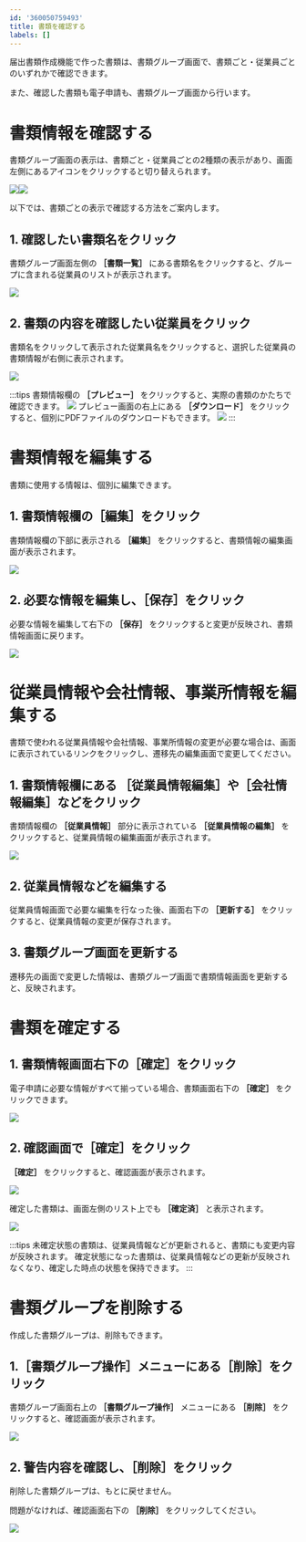 ```yaml
---
id: '360050759493'
title: 書類を確認する
labels: []
---
```

届出書類作成機能で作った書類は、書類グループ画面で、書類ごと・従業員ごとのいずれかで確認できます。

また、確認した書類も電子申請も、書類グループ画面から行います。

# 書類情報を確認する

書類グループ画面の表示は、書類ごと・従業員ごとの2種類の表示があり、画面左側にあるアイコンをクリックすると切り替えられます。

![](./__________2021-04-21_16_18_33.png)![](./__________2021-04-21_16_22_37.png)

以下では、書類ごとの表示で確認する方法をご案内します。

## 1\. 確認したい書類名をクリック

書類グループ画面左側の  **［書類一覧］**  にある書類名をクリックすると、グループに含まれる従業員のリストが表示されます。

![](./__________2021-04-21_16_51_45-2.png)

## 2\. 書類の内容を確認したい従業員をクリック

書類名をクリックして表示された従業員名をクリックすると、選択した従業員の書類情報が右側に表示されます。

![](./00___________2021-04-21_16_54_07.png)

:::tips
書類情報欄の **［プレビュー］** をクリックすると、実際の書類のかたちで確認できます。
![](./01___________2021-04-21_16_54_07.png)
プレビュー画面の右上にある **［ダウンロード］** をクリックすると、個別にPDFファイルのダウンロードもできます。
![](./__________2021-04-21_16_58_22.png)
:::

# 書類情報を編集する

書類に使用する情報は、個別に編集できます。

## 1\. 書類情報欄の［編集］をクリック

書類情報欄の下部に表示される **［編集］** をクリックすると、書類情報の編集画面が表示されます。

![](./__________2021-04-21_17_01_13.png)

## 2\. 必要な情報を編集し、［保存］をクリック

必要な情報を編集して右下の **［保存］** をクリックすると変更が反映され、書類情報画面に戻ります。

![](./__________2021-04-21_17_02_51-2.png)

# 従業員情報や会社情報、事業所情報を編集する

書類で使われる従業員情報や会社情報、事業所情報の変更が必要な場合は、画面に表示されているリンクをクリックし、遷移先の編集画面で変更してください。

## 1\. 書類情報欄にある ［従業員情報編集］や［会社情報編集］などをクリック

書類情報欄の  **［従業員情報］**  部分に表示されている  **［従業員情報の編集］**  をクリックすると、従業員情報の編集画面が表示されます。

![](./__________2021-04-21_17_03_46.png)

## 2\. 従業員情報などを編集する

従業員情報画面で必要な編集を行なった後、画面右下の **［更新する］** をクリックすると、従業員情報の変更が保存されます。

## 3\. 書類グループ画面を更新する

遷移先の画面で変更した情報は、書類グループ画面で書類情報画面を更新すると、反映されます。

# 書類を確定する

## 1\. 書類情報画面右下の［確定］をクリック

電子申請に必要な情報がすべて揃っている場合、書類画面右下の **［確定］** をクリックできます。

![](./__________2021-04-21_17_07_39.png)

## 2\. 確認画面で［確定］をクリック

 **［確定］** をクリックすると、確認画面が表示されます。

![](./__________2021-04-21_17_09_36.png)

確定した書類は、画面左側のリスト上でも  **［確定済］**  と表示されます。

![](./__________2021-04-21_17_10_34.png)

:::tips
未確定状態の書類は、従業員情報などが更新されると、書類にも変更内容が反映されます。
確定状態になった書類は、従業員情報などの更新が反映されなくなり、確定した時点の状態を保持できます。
:::

# 書類グループを削除する

作成した書類グループは、削除もできます。

## 1.［書類グループ操作］メニューにある［削除］をクリック

書類グループ画面右上の **［書類グループ操作］** メニューにある **［削除］** をクリックすると、確認画面が表示されます。

![](./__________2021-04-21_17_12_37.png)

## 2\. 警告内容を確認し、［削除］をクリック

削除した書類グループは、もとに戻せません。

問題がなければ、確認画面右下の **［削除］** をクリックしてください。

![](./__________2021-04-21_17_13_41.png)
